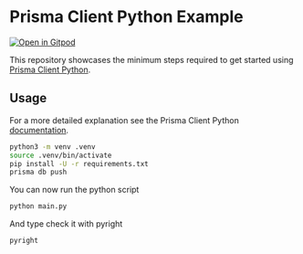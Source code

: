 # Prisma Client Python Example

[![Open in Gitpod](https://gitpod.io/button/open-in-gitpod.svg)](https://gitpod.io/#https://github.com/RobertCraigie/prisma-py-async-quickstart)

This repository showcases the minimum steps required to get started using [Prisma Client Python](https://github.com/RobertCraigie/prisma-client-py).


## Usage

For a more detailed explanation see the Prisma Client Python [documentation](https://github.com/RobertCraigie/prisma-client-py/blob/main/docs/quickstart.md).

```sh
python3 -m venv .venv
source .venv/bin/activate
pip install -U -r requirements.txt
prisma db push
```

You can now run the python script
```sh
python main.py
```
And type check it with pyright
```sh
pyright
```
